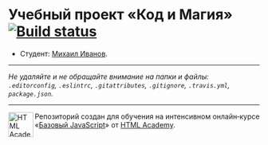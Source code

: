 # Учебный проект «Код и Магия» [![Build status][travis-image]][travis-url]

* Студент: [Михаил Иванов](https://up.htmlacademy.ru/javascript/11/user/344547).

---

_Не удаляйте и не обращайте внимание на папки и файлы:_<br>
_`.editorconfig`, `.eslintrc`, `.gitattributes`, `.gitignore`, `.travis.yml`, `package.json`._

---

<a href="https://htmlacademy.ru/intensive/javascript"><img align="left" width="50" height="50" title="HTML Academy" src="https://up.htmlacademy.ru/static/img/intensive/javascript/logo-for-github.svg"></a>

Репозиторий создан для обучения на интенсивном онлайн‑курсе «[Базовый JavaScript](https://htmlacademy.ru/intensive/javascript)» от [HTML Academy](https://htmlacademy.ru).

[travis-image]: https://travis-ci.org/htmlacademy-javascript/344547-code-and-magick.svg?branch=master
[travis-url]: https://travis-ci.org/htmlacademy-javascript/344547-code-and-magick
